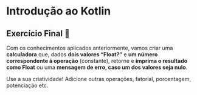# Introdução ao Kotlin

## Exercício Final 🧮

Com os conhecimentos aplicados anteriormente, vamos criar uma **calculadora** que, dados **dois valores “Float?”** e **um número correspondente à operação** (constante), retorne e **imprima o resultado como Float** ou uma **mensagem de erro, caso um dos valores seja nulo**.

Use a sua criatividade! Adicione outras operações, fatorial, porcentagem, potenciação etc.
